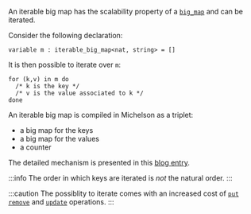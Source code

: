 An iterable big map has the scalability property of a [`big_map`](/docs/reference/types#big_map<K,%20V>) and can be iterated.

Consider the following declaration:
```archetype
variable m : iterable_big_map<nat, string> = []
```

It is then possible to iterate over `m`:
```archetype
for (k,v) in m do
  /* k is the key */
  /* v is the value associated to k */
done
```
An iterable big map is compiled in Michelson as a triplet:
* a big map for the keys
* a big map for the values
* a counter

The detailed mechanism is presented in this [blog entry](/blog/iterable-big-map).

:::info
The order in which keys are iterated is *not* the natural order.
:::

:::caution
The possiblity to iterate comes with an increased cost of [`put`](/docs/reference/instructions/containers#mputk-v) [`remove`](/docs/reference/instructions/containers#mremovek) and [`update`](/docs/reference/instructions/containers#mupdatek--k-o--optiont) operations.
:::